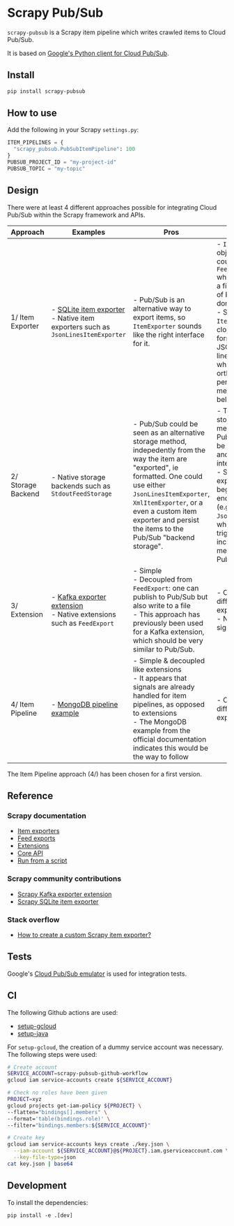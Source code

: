 # Scrapy Pub/Sub

`scrapy-pubsub` is a Scrapy item pipeline which writes crawled items to Cloud Pub/Sub.

It is based on [Google's Python client for Cloud Pub/Sub](https://googleapis.dev/python/pubsub/latest/).

## Install

```bash
pip install scrapy-pubsub
```

## How to use

Add the following in your Scrapy `settings.py`:

```python
ITEM_PIPELINES = {
  "scrapy_pubsub.PubSubItemPipeline": 100
}
PUBSUB_PROJECT_ID = "my-project-id"
PUBSUB_TOPIC = "my-topic"
```

## Design

There were at least 4 different approaches possible for integrating Cloud Pub/Sub within the Scrapy framework and APIs.

| Approach           | Examples                                                                                                                                     | Pros                                                                                                                                                                                                                                                                                 | Cons                                                                                                                                                                                                                                                                                   |
| ------------------ | -------------------------------------------------------------------------------------------------------------------------------------------- | ------------------------------------------------------------------------------------------------------------------------------------------------------------------------------------------------------------------------------------------------------------------------------------ | -------------------------------------------------------------------------------------------------------------------------------------------------------------------------------------------------------------------------------------------------------------------------------------- |
| 1/ Item Exporter   | - [SQLite item exporter](https://github.com/RockyZ/Scrapy-sqlite-item-exporter) <br> - Native item exporters such as `JsonLinesItemExporter` | - Pub/Sub is an alternative way to export items, so `ItemExporter` sounds like the right interface for it.                                                                                                                                                                           | - `ItemExporter` objects are coupled to a `FeedExporter` which works with a file. In the case of Pub/Sub, we don't have a file. <br> - Scrapy native `ItemExporters` are closer to formatters (to JSON, JSON lines, XMLs...) which is orthogonal to the persistence medium (see below) |
| 2/ Storage Backend | - Native storage backends such as `StdoutFeedStorage`                                                                                        | - Pub/Sub could be seen as an alternative storage method, indepedently from the way the item are "exported", ie formatted. One could use either `JsonLinesItemExporter`, `XmlItemExporter`, or a even a custom item exporter and persist the items to the Pub/Sub "backend storage". | - The backend storage concept means that Pub/Sub should be seen as a file and provide a file interface <br> - Some item exporters write beginning and end tags to a file (e.g. `JsonItemExporter`) which would trigger sending incorrect messages to Pub/Sub.                          |
| 3/ Extension       | - [Kafka exporter extension](https://github.com/TeamHG-Memex/scrapy-kafka-export) <br> - Native extensions such as `FeedExport`              | - Simple <br> - Decoupled from `FeedExport`: one can publish to Pub/Sub but also write to a file <br> - This approach has previously been used for a Kafka extension, which should be very similar to Pub/Sub.                                                                       | - Can't reuse different item exporters <br> - Need to handle signals logic                                                                                                                                                                                                             |
| 4/ Item Pipeline   | - [MongoDB pipeline example](https://docs.scrapy.org/en/latest/topics/item-pipeline.html)                                                    | - Simple & decoupled like extensions <br> - It appears that signals are already handled for item pipelines, as opposed to extensions <br> - The MongoDB example from the official documentation indicates this would be the way to follow                                            | - Can't reuse different item exporters                                                                                                                                                                                                                                                 |

The Item Pipeline approach (4/) has been chosen for a first version.

## Reference

### Scrapy documentation

- [Item exporters](https://docs.scrapy.org/en/latest/topics/exporters.html)
- [Feed exports](https://docs.scrapy.org/en/latest/topics/feed-exports.html)
- [Extensions](https://docs.scrapy.org/en/latest/topics/extensions.html)
- [Core API](https://docs.scrapy.org/en/latest/topics/api.html)
- [Run from a script](https://docs.scrapy.org/en/latest/topics/practices.html#run-scrapy-from-a-script)

### Scrapy community contributions

- [Scrapy Kafka exporter extension](https://github.com/TeamHG-Memex/scrapy-kafka-export)
- [Scrapy SQLite item exporter](https://github.com/RockyZ/Scrapy-sqlite-item-exporter)

### Stack overflow

- [How to create a custom Scrapy item exporter?](https://stackoverflow.com/questions/33290876/how-to-create-custom-scrapy-item-exporter)

## Tests

Google's [Cloud Pub/Sub emulator](https://cloud.google.com/pubsub/docs/emulator) is used for integration tests.

## CI

The following Github actions are used:

- [setup-gcloud](https://github.com/GoogleCloudPlatform/github-actions/tree/master/setup-gcloud)
- [setup-java](https://github.com/actions/setup-java)

For `setup-gcloud`, the creation of a dummy service account was necessary. The following steps were used:

```bash
# Create account
SERVICE_ACCOUNT=scrapy-pubsub-github-workflow
gcloud iam service-accounts create ${SERVICE_ACCOUNT}

# Check no roles have been given
PROJECT=xyz
gcloud projects get-iam-policy ${PROJECT} \
--flatten="bindings[].members" \
--format='table(bindings.role)' \
--filter="bindings.members:${SERVICE_ACCOUNT}"

# Create key
gcloud iam service-accounts keys create ./key.json \
  --iam-account ${SERVICE_ACCOUNT}@${PROJECT}.iam.gserviceaccount.com \
  --key-file-type=json
cat key.json | base64
```

## Development

To install the dependencies:

```
pip install -e .[dev]
```
